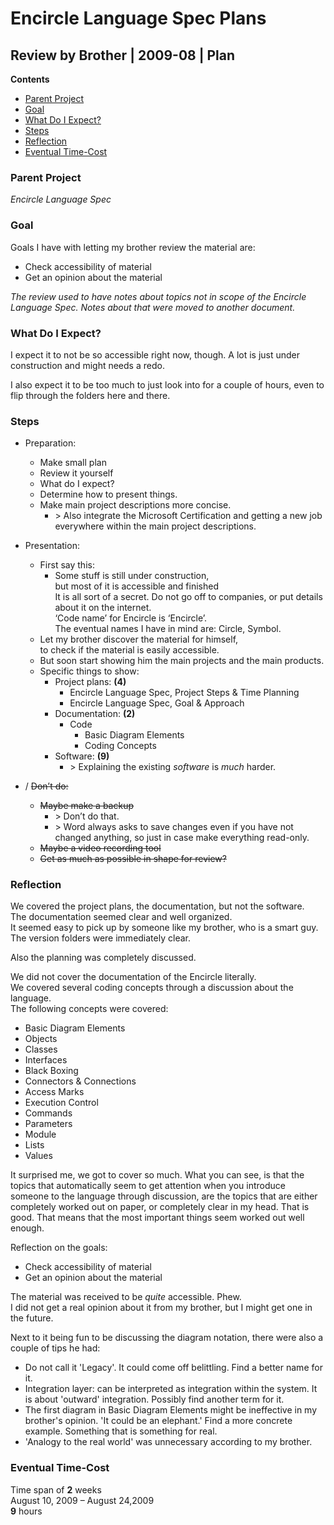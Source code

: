 ﻿Encircle Language Spec Plans
============================

Review by Brother | 2009-08 | Plan
----------------------------------

__Contents__

- [Parent Project](#parent-project)
- [Goal](#goal)
- [What Do I Expect?](#what-do-i-expect)
- [Steps](#steps)
- [Reflection](#reflection)
- [Eventual Time-Cost](#eventual-time-cost)

### Parent Project

*Encircle Language Spec*

### Goal

Goals I have with letting my brother review the material are:

- Check accessibility of material
- Get an opinion about the material

*The review used to have notes about topics not in scope of the Encircle Language Spec. Notes about that were moved to another document.*

### What Do I Expect?

I expect it to not be so accessible right now, though. A lot is just under construction and might needs a redo.

I also expect it to be too much to just look into for a couple of hours, even to flip through the folders here and there.

### Steps

- Preparation:
    - Make small plan
    - Review it yourself
    - What do I expect?
    - Determine how to present things.
    - Make main project descriptions more concise.
        - \> Also integrate the Microsoft Certification and getting a new job everywhere within the main project descriptions.

- Presentation:
    - First say this:
        - Some stuff is still under construction,  
        but most of it is accessible and finished  
        It is all sort of a secret. Do not go off to companies, or put details about it on the internet.  
        ‘Code name’ for Encircle is ‘Encircle’.  
        The eventual names I have in mind are: Circle, Symbol.
    - Let my brother discover the material for himself,  
      to check if the material is easily accessible.
    - But soon start showing him the main projects and the main products.
    - Specific things to show:
        - Project plans: __(4)__
            - Encircle Language Spec, Project Steps & Time Planning
            - Encircle Language Spec, Goal & Approach
        - Documentation: __(2)__
            - Code
                - Basic Diagram Elements
                - Coding Concepts
        - Software: __(9)__
            - \> Explaining the existing *software* is *much* harder.

- / ~~Don’t do:~~
    - ~~Maybe make a backup~~
        - \> Don’t do that.
        - \> Word always asks to save changes even if you have not changed anything, so just in case make everything read-only.
    - ~~Maybe a video recording tool~~
    - ~~Get as much as possible in shape for review?~~

### Reflection

We covered the project plans, the documentation, but not the software.  
The documentation seemed clear and well organized.  
It seemed easy to pick up by someone like my brother, who is a smart guy.  
The version folders were immediately clear.

Also the planning was completely discussed.

We did not cover the documentation of the Encircle literally.  
We covered several coding concepts through a discussion about the language.  
The following concepts were covered:

- Basic Diagram Elements
- Objects
- Classes
- Interfaces
- Black Boxing
- Connectors & Connections
- Access Marks
- Execution Control
- Commands
- Parameters
- Module
- Lists
- Values

It surprised me, we got to cover so much. What you can see, is that the topics that automatically seem to get attention when you introduce someone to the language through discussion, are the topics that are either completely worked out on paper, or completely clear in my head. That is good. That means that the most important things seem worked out well enough.

Reflection on the goals:

- Check accessibility of material
- Get an opinion about the material

The material was received to be *quite* accessible. Phew.  
I did not get a real opinion about it from my brother, but I might get one in the future.

Next to it being fun to be discussing the diagram notation, there were also a couple of tips he had:

- Do not call it 'Legacy'. It could come off belittling. Find a better name for it.
- Integration layer: can be interpreted as integration within the system. It is about 'outward' integration. Possibly find another term for it.
- The first diagram in Basic Diagram Elements might be ineffective in my brother's opinion. 'It could be an elephant.' Find a more concrete example. Something that is something for real.
- 'Analogy to the real world' was unnecessary according to my brother.

### Eventual Time-Cost

Time span of __2__ weeks  
August 10, 2009 – August 24,2009  
__9__ hours